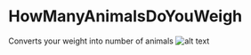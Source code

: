 # HowManyAnimalsDoYouWeigh
Converts your weight into number of animals
![alt text](https://https://github.com/Krystyna-Szybalska/HowManyAnimalsDoYouWeigh/blob/main/HowManyAnimalsDoYouWeigh/image.jpg?raw=true)
